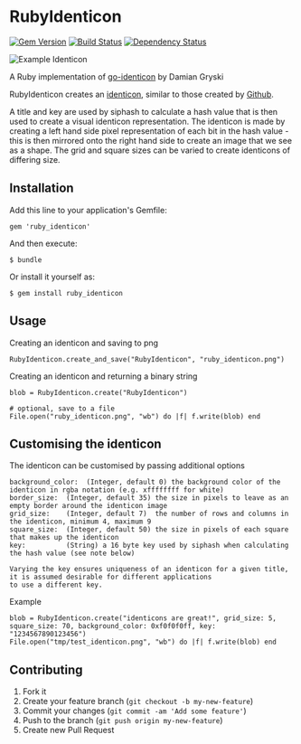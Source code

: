 # RubyIdenticon

[![Gem Version](https://badge.fury.io/rb/ruby_identicon.png)](http://badge.fury.io/rb/ruby_identicon)
[![Build Status](https://api.travis-ci.org/chrisbranson/ruby_identicon.png?branch=master)](http://travis-ci.org/chrisbranson/ruby_identicon)
[![Dependency Status](https://gemnasium.com/chrisbranson/ruby_identicon.png)](https://gemnasium.com/chrisbranson/ruby_identicon)

![Example Identicon](https://dl.dropboxusercontent.com/u/176278/ruby_identicon.png)

A Ruby implementation of [go-identicon](https://github.com/dgryski/go-identicon) by Damian Gryski

RubyIdenticon creates an [identicon](https://en.wikipedia.org/wiki/Identicon), similar to those created by [Github](https://github.com/blog/1586-identicons).

A title and key are used by siphash to calculate a hash value that is then used to create a visual identicon representation. The identicon is made by creating a left hand side pixel representation of each bit in the hash value - this is then mirrored onto the right hand side to create an image that we see as a shape. The grid and square sizes can be varied to create identicons of differing size.

## Installation

Add this line to your application's Gemfile:

    gem 'ruby_identicon'

And then execute:

    $ bundle

Or install it yourself as:

    $ gem install ruby_identicon

## Usage

Creating an identicon and saving to png

    RubyIdenticon.create_and_save("RubyIdenticon", "ruby_identicon.png")

Creating an identicon and returning a binary string

    blob = RubyIdenticon.create("RubyIdenticon")
  
    # optional, save to a file
    File.open("ruby_identicon.png", "wb") do |f| f.write(blob) end

## Customising the identicon

The identicon can be customised by passing additional options

    background_color:  (Integer, default 0) the background color of the identicon in rgba notation (e.g. xffffffff for white)
    border_size:  (Integer, default 35) the size in pixels to leave as an empty border around the identicon image
    grid_size:    (Integer, default 7)  the number of rows and columns in the identicon, minimum 4, maximum 9
    square_size:  (Integer, default 50) the size in pixels of each square that makes up the identicon
    key:          (String) a 16 byte key used by siphash when calculating the hash value (see note below)
  
    Varying the key ensures uniqueness of an identicon for a given title, it is assumed desirable for different applications
    to use a different key.
  
Example

    blob = RubyIdenticon.create("identicons are great!", grid_size: 5, square_size: 70, background_color: 0xf0f0f0ff, key: "1234567890123456")
    File.open("tmp/test_identicon.png", "wb") do |f| f.write(blob) end

## Contributing

1. Fork it
2. Create your feature branch (`git checkout -b my-new-feature`)
3. Commit your changes (`git commit -am 'Add some feature'`)
4. Push to the branch (`git push origin my-new-feature`)
5. Create new Pull Request

